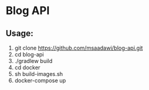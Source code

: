 # Blog API

## Usage:
1. git clone https://github.com/msaadawi/blog-api.git
2. cd blog-api
3. ./gradlew build
4. cd docker
5. sh build-images.sh
6. docker-compose up
